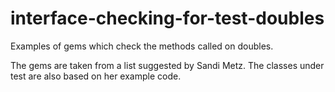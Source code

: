 interface-checking-for-test-doubles
===================================

Examples of gems which check the methods called on doubles.

The gems are taken from a list suggested by Sandi Metz.
The classes under test are also based on her example code.

